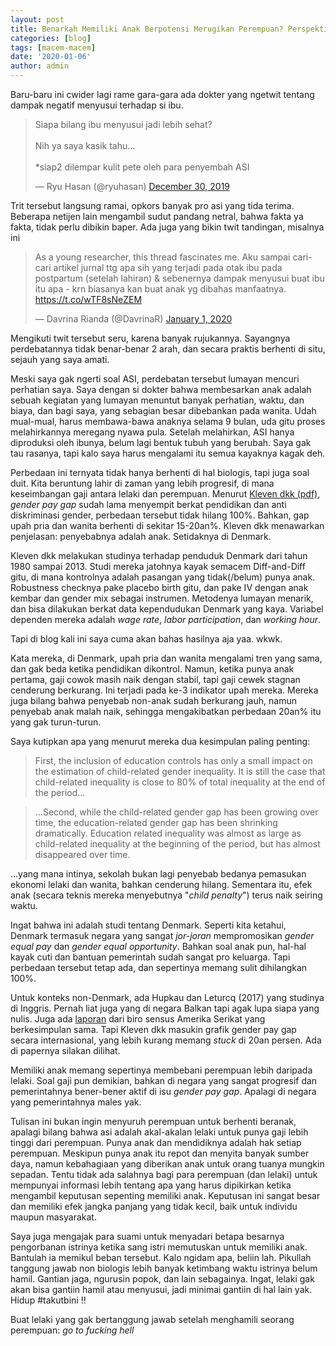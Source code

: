 ```yaml
---
layout: post
title: Benarkah Memiliki Anak Berpotensi Merugikan Perempuan? Perspektif Ekonomi
categories: [blog]
tags: [macem-macem]
date: '2020-01-06'
author: admin
---
```


Baru-baru ini cwider lagi rame gara-gara ada dokter yang ngetwit tentang dampak negatif menyusui terhadap si ibu.
<blockquote class="twitter-tweet"><p lang="in" dir="ltr">Siapa bilang ibu menyusui jadi lebih sehat? <br><br>Nih ya saya kasik tahu...<br><br>*siap2 dilempar kulit pete oleh para penyembah ASI</p>&mdash; Ryu Hasan (@ryuhasan) <a href="https://twitter.com/ryuhasan/status/1211471422507241473?ref_src=twsrc%5Etfw">December 30, 2019</a></blockquote> <script async src="https://platform.twitter.com/widgets.js" charset="utf-8"></script>

Trit tersebut langsung ramai, opkors banyak pro asi yang tida terima. Beberapa netijen lain mengambil sudut pandang netral, bahwa fakta ya fakta, tidak perlu dibikin baper. Ada juga yang bikin twit tandingan, misalnya ini

<blockquote class="twitter-tweet"><p lang="in" dir="ltr">As a young researcher, this thread fascinates me. Aku sampai cari-cari artikel jurnal ttg apa sih yang terjadi pada otak ibu pada postpartum (setelah lahiran) &amp; sebenernya dampak menyusui buat ibu itu apa - krn biasanya kan buat anak yg dibahas manfaatnya. <a href="https://t.co/wTF8sNeZEM">https://t.co/wTF8sNeZEM</a></p>&mdash; Davrina Rianda (@DavrinaR) <a href="https://twitter.com/DavrinaR/status/1212391298214195201?ref_src=twsrc%5Etfw">January 1, 2020</a></blockquote> <script async src="https://platform.twitter.com/widgets.js" charset="utf-8"></script>

Mengikuti twit tersebut seru, karena banyak rujukannya. Sayangnya perdebatannya tidak benar-benar 2 arah, dan secara praktis berhenti di situ, sejauh yang saya amati.

Meski saya gak ngerti soal ASI, perdebatan tersebut lumayan mencuri perhatian saya. Saya dengan si dokter bahwa membesarkan anak adalah sebuah kegiatan yang lumayan menuntut banyak perhatian, waktu, dan biaya, dan bagi saya, yang sebagian besar dibebankan pada wanita. Udah mual-mual, harus membawa-bawa anaknya selama 9 bulan, uda gitu proses melahirkannya meregang nyawa pula. Setelah melahirkan, ASI hanya diproduksi oleh ibunya, belum lagi bentuk tubuh yang berubah. Saya gak tau rasanya, tapi kalo saya harus mengalami itu semua kayaknya kagak deh.

Perbedaan ini ternyata tidak hanya berhenti di hal biologis, tapi juga soal duit. Kita beruntung lahir di zaman yang lebih progresif, di mana keseimbangan gaji antara lelaki dan perempuan. Menurut [Kleven dkk (pdf)](http://www.nber.org.virtual.anu.edu.au/papers/w24219.pdf), *gender pay gap* sudah lama menyempit berkat pendidikan dan anti diskriminasi gender, perbedaan tersebut tidak hilang 100%. Bahkan, gap upah pria dan wanita berhenti di sekitar 15-20an%. Kleven dkk menawarkan penjelasan: penyebabnya adalah anak. Setidaknya di Denmark.

Kleven dkk melakukan studinya terhadap penduduk Denmark dari tahun 1980 sampai 2013. Studi mereka jatohnya kayak semacem Diff-and-Diff gitu, di mana kontrolnya adalah pasangan yang tidak(/belum) punya anak. Robustness checknya pake placebo birth gitu, dan pake IV dengan anak kembar dan gender mix sebagai instrumen. Metodenya lumayan menarik, dan bisa dilakukan berkat data kependudukan Denmark yang kaya. Variabel dependen mereka adalah *wage rate*, *labor participation*, dan *working hour*.

Tapi di blog kali ini saya cuma akan bahas hasilnya aja yaa. wkwk.

Kata mereka, di Denmark, upah pria dan wanita mengalami tren yang sama, dan gak beda ketika pendidikan dikontrol. Namun, ketika punya anak pertama, gaji cowok masih naik dengan stabil, tapi gaji cewek stagnan cenderung berkurang. Ini terjadi pada ke-3 indikator upah mereka. Mereka juga bilang bahwa penyebab non-anak sudah berkurang jauh, namun penyebab anak malah naik, sehingga mengakibatkan perbedaan 20an% itu yang gak turun-turun.

Saya kutipkan apa yang menurut mereka dua kesimpulan paling penting:
>First, the inclusion of education controls has only a small impact on the estimation of child-related gender inequality. It is still the case that child-related inequality is close to 80% of total inequality at the end of the period...

>...Second, while the child-related gender gap has been growing over time, the education-related gender gap has been shrinking dramatically. Education related inequality was almost as large as child-related inequality at the beginning of the period, but
has almost disappeared over time.

...yang mana intinya, sekolah bukan lagi penyebab bedanya pemasukan ekonomi lelaki dan wanita, bahkan cenderung hilang. Sementara itu, efek anak (secara teknis mereka menyebutnya "*child penalty*") terus naik seiring waktu.

Ingat bahwa ini adalah studi tentang Denmark. Seperti kita ketahui, Denmark termasuk negara yang sangat *jor-joran* mempromosikan *gender equal pay* dan *gender equal opportunity*. Bahkan soal anak pun, hal-hal kayak cuti dan bantuan pemerintah sudah sangat pro keluarga. Tapi perbedaan tersebut tetap ada, dan sepertinya memang sulit dihilangkan 100%.

Untuk konteks non-Denmark, ada Hupkau dan Leturcq (2017) yang studinya di Inggris. Pernah liat juga yang di negara Balkan tapi agak lupa siapa yang nulis. Juga ada [laporan](https://www.census.gov/library/stories/2020/06/cost-of-motherhood-on-womens-employment-and-earnings.html) dari biro sensus Amerika Serikat yang berkesimpulan sama. Tapi Kleven dkk masukin grafik gender pay gap secara internasional, yang lebih kurang memang *stuck* di 20an persen. Ada di papernya silakan dilihat.

Memiliki anak memang sepertinya membebani perempuan lebih daripada lelaki. Soal gaji pun demikian, bahkan di negara yang sangat progresif dan pemerintahnya bener-bener aktif di isu *gender pay gap*. Apalagi di negara yang pemerintahnya males yak.

Tulisan ini bukan ingin menyuruh perempuan untuk berhenti beranak, apalagi bilang bahwa asi adalah akal-akalan lelaki untuk punya gaji lebih tinggi dari perempuan. Punya anak dan mendidiknya adalah hak setiap perempuan. Meskipun punya anak itu repot dan menyita banyak sumber daya, namun kebahagiaan yang diberikan anak untuk orang tuanya mungkin sepadan. Tentu tidak ada salahnya bagi para perempuan (dan lelaki) untuk mempunyai informasi lebih tentang apa yang harus dipikirkan ketika mengambil keputusan sepenting memiliki anak. Keputusan ini sangat besar dan memiliki efek jangka panjang yang tidak kecil, baik untuk individu maupun masyarakat.

Saya juga mengajak para suami untuk menyadari betapa besarnya pengorbanan istrinya ketika sang istri memutuskan untuk memiliki anak. Bantulah ia memikul beban tersebut. Kalo ngidam apa, beliin lah. Pikullah tanggung jawab non biologis lebih banyak ketimbang waktu istrinya belum hamil. Gantian jaga, ngurusin popok, dan lain sebagainya. Ingat, lelaki gak akan bisa gantiin hamil atau menyusui, jadi minimai gantiin di hal lain yak. Hidup #takutbini !!

Buat lelaki yang gak bertanggung jawab setelah menghamili seorang perempuan: *go to fucking hell*
